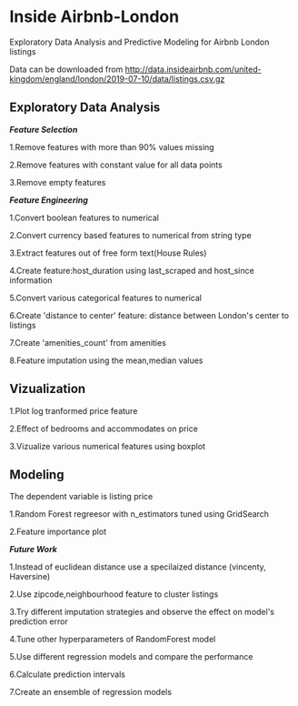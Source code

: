 # Inside Airbnb-London
Exploratory Data Analysis and Predictive Modeling for Airbnb London listings

Data can be downloaded from http://data.insideairbnb.com/united-kingdom/england/london/2019-07-10/data/listings.csv.gz

## Exploratory Data Analysis

***Feature Selection***

1.Remove features with more than 90% values missing

2.Remove features with constant value for all data points

3.Remove empty features

***Feature Engineering***

1.Convert boolean features to numerical

2.Convert currency based features to numerical from string type

3.Extract features out of free form text(House Rules)

4.Create feature:host_duration using last_scraped and host_since information 

5.Convert various categorical features to numerical

6.Create 'distance to center' feature: distance between London's center to listings 

7.Create 'amenities_count' from amenities 

8.Feature imputation using the mean,median values

## Vizualization

1.Plot log tranformed price feature

2.Effect of bedrooms and accommodates on price

3.Vizualize various numerical features using boxplot 

## Modeling

The dependent variable is listing price

1.Random Forest regreesor with n_estimators tuned using GridSearch 

2.Feature importance plot

***Future Work***

1.Instead of euclidean distance use a specilaized distance (vincenty, Haversine)

2.Use zipcode,neighbourhood feature to cluster listings

3.Try different imputation strategies and observe the effect on model's prediction error

4.Tune other hyperparameters of RandomForest model

5.Use different regression models and compare the performance

6.Calculate prediction intervals 

7.Create an ensemble of regression models


